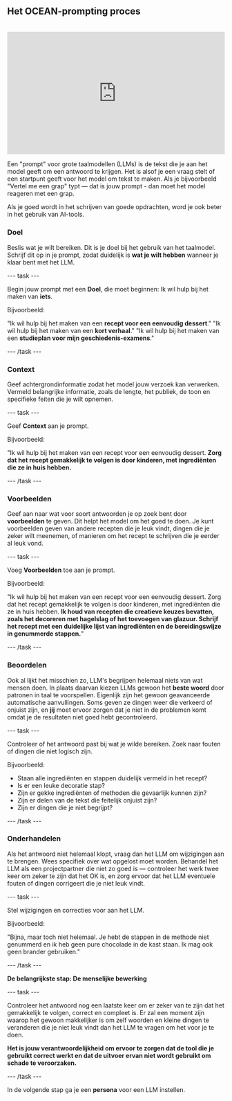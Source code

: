 ## Het OCEAN-prompting proces

<html>
<br>
  <div style="position: relative; overflow: hidden; padding-top: 56.25%;">
    <iframe style="position: absolute; top: 0; left: 0; right: 0; width: 100%; height: 100%; border: none;" src="https://www.youtube.com/embed/bRkeVdvYcTU?rel=0&cc_load_policy=1" allowfullscreen allow="accelerometer; autoplay; clipboard-write; encrypted-media; gyroscope; picture-in-picture; web-share">
    </iframe>
  </div>
</html>

Een "prompt" voor grote taalmodellen (LLMs) is de tekst die je aan het model geeft om een antwoord te krijgen. Het is alsof je een vraag stelt of een startpunt geeft voor het model om tekst te maken. Als je bijvoorbeeld "Vertel me een grap" typt — dat is jouw prompt - dan moet het model reageren met een grap.

Als je goed wordt in het schrijven van goede opdrachten, word je ook beter in het gebruik van AI-tools.

### Doel
Beslis wat je wilt bereiken. Dit is je doel bij het gebruik van het taalmodel. Schrijf dit op in je prompt, zodat duidelijk is **wat je wilt hebben** wanneer je klaar bent met het LLM.

--- task ---

Begin jouw prompt met een **Doel**, die moet beginnen: Ik wil hulp bij het maken van **iets**.

Bijvoorbeeld:

"Ik wil hulp bij het maken van een **recept voor een eenvoudig dessert**."
"Ik wil hulp bij het maken van een **kort verhaal**."
"Ik wil hulp bij het maken van een **studieplan voor mijn geschiedenis-examens**."

--- /task ---

### Context

Geef achtergrondinformatie zodat het model jouw verzoek kan verwerken. Vermeld belangrijke informatie, zoals de lengte, het publiek, de toon en specifieke feiten die je wilt opnemen.

--- task ---

Geef **Context** aan je prompt.

Bijvoorbeeld:

"Ik wil hulp bij het maken van een recept voor een eenvoudig dessert. **Zorg dat het recept gemakkelijk te volgen is door kinderen, met ingrediënten die ze in huis hebben.**

--- /task ---

### Voorbeelden

Geef aan naar wat voor soort antwoorden je op zoek bent door **voorbeelden** te geven. Dit helpt het model om het goed te doen. Je kunt voorbeelden geven van andere recepten die je leuk vindt, dingen die je zeker wilt meenemen, of manieren om het recept te schrijven die je eerder al leuk vond.

--- task ---

Voeg **Voorbeelden** toe aan je prompt.

Bijvoorbeeld:

"Ik wil hulp bij het maken van een recept voor een eenvoudig dessert. Zorg dat het recept gemakkelijk te volgen is door kinderen, met ingrediënten die ze in huis hebben. **Ik houd van recepten die creatieve keuzes bevatten, zoals het decoreren met hagelslag of het toevoegen van glazuur. Schrijf het recept met een duidelijke lijst van ingrediënten en de bereidingswijze in genummerde stappen.**"

--- /task ---

### Beoordelen

Ook al lijkt het misschien zo, LLM's begrijpen helemaal niets van wat mensen doen. In plaats daarvan kiezen LLMs gewoon het **beste woord** door patronen in taal te voorspellen. Eigenlijk zijn het gewoon geavanceerde automatische aanvullingen. Soms geven ze dingen weer die verkeerd of onjuist zijn, en **jij** moet ervoor zorgen dat je niet in de problemen komt omdat je de resultaten niet goed hebt gecontroleerd.

--- task ---

Controleer of het antwoord past bij wat je wilde bereiken. Zoek naar fouten of dingen die niet logisch zijn.

Bijvoorbeeld:

- Staan alle ingrediënten en stappen duidelijk vermeld in het recept?
- Is er een leuke decoratie stap?
- Zijn er gekke ingrediënten of methoden die gevaarlijk kunnen zijn?
- Zijn er delen van de tekst die feitelijk onjuist zijn?
- Zijn er dingen die je niet begrijpt?

--- /task ---

### Onderhandelen

Als het antwoord niet helemaal klopt, vraag dan het LLM om wijzigingen aan te brengen. Wees specifiek over wat opgelost moet worden. Behandel het LLM als een projectpartner die niet zo goed is — controleer het werk twee keer om zeker te zijn dat het OK is, en zorg ervoor dat het LLM eventuele fouten of dingen corrigeert die je niet leuk vindt.

--- task ---

Stel wijzigingen en correcties voor aan het LLM.

Bijvoorbeeld:

"Bijna, maar toch niet helemaal. Je hebt de stappen in de methode niet genummerd en ik heb geen pure chocolade in de kast staan. Ik mag ook geen brander gebruiken."

--- /task ---

**De belangrijkste stap: De menselijke bewerking**

--- task ---

Controleer het antwoord nog een laatste keer om er zeker van te zijn dat het gemakkelijk te volgen, correct en compleet is. Er zal een moment zijn waarop het gewoon makkelijker is om zelf woorden en kleine dingen te veranderen die je niet leuk vindt dan het LLM te vragen om het voor je te doen.

**Het is jouw verantwoordelijkheid om ervoor te zorgen dat de tool die je gebruikt correct werkt en dat de uitvoer ervan niet wordt gebruikt om schade te veroorzaken.**

--- /task ---

In de volgende stap ga je een **persona** voor een LLM instellen.
